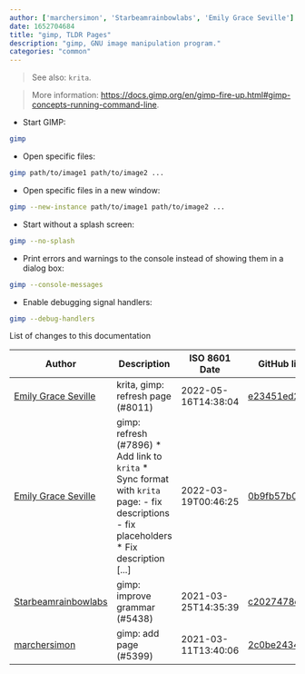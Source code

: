 ```yaml
---
author: ['marchersimon', 'Starbeamrainbowlabs', 'Emily Grace Seville']
date: 1652704684
title: "gimp, TLDR Pages"
description: "gimp, GNU image manipulation program."
categories: "common"
---
```

> See also: `krita`.

> More information: <https://docs.gimp.org/en/gimp-fire-up.html#gimp-concepts-running-command-line>.

- Start GIMP:

```bash
gimp
```

- Open specific files:

```bash
gimp path/to/image1 path/to/image2 ...
```

- Open specific files in a new window:

```bash
gimp --new-instance path/to/image1 path/to/image2 ...
```

- Start without a splash screen:

```bash
gimp --no-splash
```

- Print errors and warnings to the console instead of showing them in a dialog box:

```bash
gimp --console-messages
```

- Enable debugging signal handlers:

```bash
gimp --debug-handlers
```
List of changes to this documentation


Author | Description | ISO 8601 Date | GitHub link
------|-----|-----|-----
[Emily Grace Seville](mailto:emilyseville7cf@gmail.com) | krita, gimp: refresh page (#8011) | 2022-05-16T14:38:04 | [e23451ed2083](https://github.com/tldr-pages/tldr/commit/e23451ed208385fabed9288ab11a4c9133818b30)
[Emily Grace Seville](mailto:emilyseville7cf@gmail.com) | gimp: refresh (#7896) * Add link to `krita` * Sync format with `krita` page: - fix descriptions - fix placeholders * Fix description [...] | 2022-03-19T00:46:25 | [0b9fb57b0d71](https://github.com/tldr-pages/tldr/commit/0b9fb57b0d71d37890ae404240e36dacea9534be)
[Starbeamrainbowlabs](mailto:sbrl@starbeamrainbowlabs.com) | gimp: improve grammar (#5438) | 2021-03-25T14:35:39 | [c2027478e645](https://github.com/tldr-pages/tldr/commit/c2027478e645c1cd1bee21044ee7b9dd04f3d9c4)
[marchersimon](mailto:50295997+marchersimon@users.noreply.github.com) | gimp: add page (#5399) | 2021-03-11T13:40:06 | [2c0be243475e](https://github.com/tldr-pages/tldr/commit/2c0be243475e7206df984515d471dd9a6fa44842)

